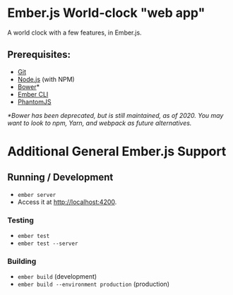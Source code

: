 # Ember.js World-clock "web app"

A world clock with a few features, in Ember.js.

## Prerequisites:

* [Git](http://git-scm.com/)
* [Node.js](http://nodejs.org/) (with NPM)
* [Bower](http://bower.io/)*
* [Ember CLI](http://www.ember-cli.com/)
* [PhantomJS](http://phantomjs.org/)

<i>*Bower has been deprecated, but is still maintained, as of 2020. You may want to look to npm, Yarn, and webpack as future alternatives.</i>


# Additional General Ember.js Support
## Running / Development

* `ember server`
* Access it at [http://localhost:4200](http://localhost:4200).

### Testing

* `ember test`
* `ember test --server`

### Building

* `ember build` (development)
* `ember build --environment production` (production)
